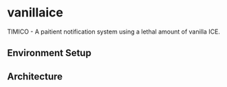 vanillaice
=============

TIMICO - A paitient notification system using a lethal amount of vanilla ICE.

Environment Setup
--------------------------------------------------


Architecture
--------------------------------------------------



